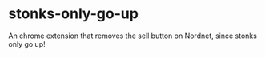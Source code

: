 # stonks-only-go-up

An chrome extension that removes the sell button on Nordnet, since stonks only go up!